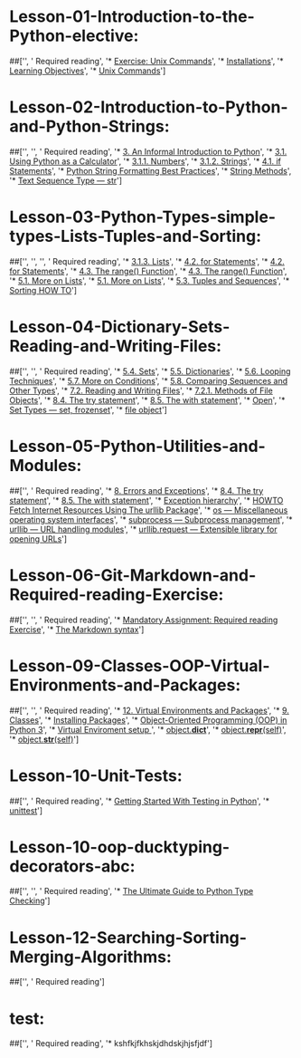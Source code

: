 # Lesson-01-Introduction-to-the-Python-elective:
 ##['', ' Required reading', '* [Exercise: Unix Commands](/exercises/UNIX_commands.md)', '* [Installations](/other_materials/installation.md)', '* [Learning Objectives](/other_materials/learning_objectives.md)', '* [Unix Commands](/other_materials/unix_commands.md)']
# Lesson-02-Introduction-to-Python-and-Python-Strings:
 ##['', '', ' Required reading', '* [3. An Informal Introduction to Python](https://docs.python.org/3.7/tutorial/introduction.html#an-informal-introduction-to-python)', '* [3.1. Using Python as a Calculator](https://docs.python.org/3.7/tutorial/introduction.html#using-python-as-a-calculator)', '* [3.1.1. Numbers](https://docs.python.org/3.7/tutorial/introduction.html#numbers)', '* [3.1.2. Strings](https://docs.python.org/3.7/tutorial/introduction.html#strings)', '* [4.1. if Statements](https://docs.python.org/3/tutorial/controlflow.html#if-statements)', '* [Python String Formatting Best Practices](https://realpython.com/python-string-formatting/)', '* [String Methods](https://docs.python.org/3.7/library/stdtypes.html#string-methods)', '* [Text Sequence Type — str](https://docs.python.org/3.7/library/stdtypes.html#text-sequence-type-str)']
# Lesson-03-Python-Types-simple-types-Lists-Tuples-and-Sorting:
 ##['', '', '', ' Required reading', '* [3.1.3. Lists](https://docs.python.org/3/tutorial/introduction.html#lists)', '* [4.2. for Statements](https://docs.python.org/3/tutorial/controlflow.html#for-statements)', '* [4.2. for Statements](https://docs.python.org/3/tutorial/controlflow.html#for-statements)', '* [4.3. The range() Function](https://docs.python.org/3/tutorial/controlflow.html#the-range-function)', '* [4.3. The range() Function](https://docs.python.org/3/tutorial/controlflow.html#the-range-function)', '* [5.1. More on Lists](https://docs.python.org/3/tutorial/datastructures.html#more-on-lists)', '* [5.1. More on Lists](https://docs.python.org/3/tutorial/datastructures.html#more-on-lists)', '* [5.3. Tuples and Sequences](https://docs.python.org/3/tutorial/datastructures.html#tuples-and-sequences)', '* [Sorting HOW TO](https://docs.python.org/3/howto/sorting.html#sorting-how-to)']
# Lesson-04-Dictionary-Sets-Reading-and-Writing-Files:
 ##['', '', ' Required reading', '* [5.4. Sets](https://docs.python.org/3/tutorial/datastructures.html#sets)', '* [5.5. Dictionaries](https://docs.python.org/3/tutorial/datastructures.html#dictionaries)', '* [5.6. Looping Techniques](https://docs.python.org/3/tutorial/datastructures.html#looping-techniques)', '* [5.7. More on Conditions](https://docs.python.org/3/tutorial/datastructures.html#more-on-conditions)', '* [5.8. Comparing Sequences and Other Types](https://docs.python.org/3/tutorial/datastructures.html#comparing-sequences-and-other-types)', '* [7.2. Reading and Writing Files](https://docs.python.org/3/tutorial/inputoutput.html#reading-and-writing-files)', '* [7.2.1. Methods of File Objects](https://docs.python.org/3/tutorial/inputoutput.html#methods-of-file-objects)', '* [8.4. The try statement](https://docs.python.org/3/reference/compound_stmts.html#the-try-statement)', '* [8.5. The with statement](https://docs.python.org/3/reference/compound_stmts.html#the-with-statement)', '* [Open](https://docs.python.org/3/library/functions.html#open)', '* [Set Types — set, frozenset](https://docs.python.org/3/library/stdtypes.html#set-types-set-frozenset)', '* [file object](https://docs.python.org/3/glossary.html#term-file-object)']
# Lesson-05-Python-Utilities-and-Modules:
 ##['', ' Required reading', '* [8. Errors and Exceptions](https://docs.python.org/3/tutorial/errors.html)', '* [8.4. The try statement](https://docs.python.org/3/reference/compound_stmts.html#the-try-statement)', '* [8.5. The with statement](https://docs.python.org/3/reference/compound_stmts.html#the-with-statement)', '* [Exception hierarchy](https://docs.python.org/3/library/exceptions.html#exception-hierarchy)', '* [HOWTO Fetch Internet Resources Using The urllib Package](https://docs.python.org/3/howto/urllib2.html)', '* [os — Miscellaneous operating system interfaces](https://docs.python.org/3/library/os.html)', '* [subprocess — Subprocess management](https://docs.python.org/3.7/library/subprocess.html#module-subprocess)', '* [urllib — URL handling modules](https://docs.python.org/3/library/urllib.html#module-urllib)', '* [urllib.request — Extensible library for opening URLs](https://docs.python.org/3/library/urllib.request.html#module-urllib.request)']
# Lesson-06-Git-Markdown-and-Required-reading-Exercise:
 ##['', '', ' Required reading', '* [Mandatory Assignment: Required reading Exercise](https://github.com/python-elective-1-spring-2019/Lesson-07-Required-reading-Exercise/blob/master/exercises/README.md)', '* [The Markdown syntax](other_materials/markdown.md)']
# Lesson-09-Classes-OOP-Virtual-Environments-and-Packages:
 ##['', '', ' Required reading', '* [12. Virtual Environments and Packages](https://docs.python.org/3/tutorial/venv.html)', '* [9. Classes](https://docs.python.org/3/tutorial/classes.html)', '* [Installing Packages](https://packaging.python.org/tutorials/installing-packages/)', '* [Object-Oriented Programming (OOP) in Python 3](https://realpython.com/python3-object-oriented-programming/)', '* [Virtual Enviroment setup ](materials/virtual_enviroment_setup.md)', '* [object.__dict__](https://docs.python.org/3/library/stdtypes.html#object.__dict__)', '* [object.__repr__(self)](https://docs.python.org/3/reference/datamodel.html#object.__repr__)', '* [object.__str__(self)](https://docs.python.org/3/reference/datamodel.html#object.__str__)']
# Lesson-10-Unit-Tests:
 ##['', ' Required reading', '* [Getting Started With Testing in Python](https://realpython.com/python-testing/#testing-your-code)', '* [unittest](https://docs.python.org/3.7/library/unittest.html)']
# Lesson-10-oop-ducktyping-decorators-abc:
 ##['', '', ' Required reading', '* [The Ultimate Guide to Python Type Checking](https://realpython.com/python-type-checking/#duck-typing)']
# Lesson-12-Searching-Sorting-Merging-Algorithms:
 ##['', ' Required reading']
# test:
 ##['', ' Required reading', '* kshfkjfkhskjdhdskjhjsfjdf']

